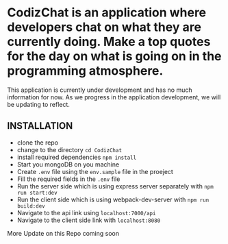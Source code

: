 # CodizChat is an application where developers chat on what they are currently doing. Make a top quotes for the day on what is going on in the programming atmosphere.
This application is currently under development and has no much information for now. As we progress in the application development, we will be updating to reflect.
## INSTALLATION
- clone the repo
- change to the directory `cd CodizChat`
- install required dependencies `npm install`
- Start you mongoDB on you machine
- Create `.env` file using the `env.sample` file in the proeject
- Fill the required fields in the `.env` file
- Run the server side which is using express server separately with `npm run start:dev`
- Run the client side which is using webpack-dev-server with `npm run build:dev`
- Navigate to the api link using `localhost:7000/api`
- Navigate to the client side link with `localhost:8080`

More Update on this Repo coming soon


